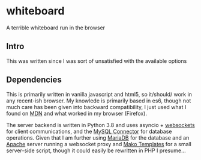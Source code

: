 # whiteboard
A terrible whiteboard run in the browser

## Intro
This was written since I was sort of unsatisfied with the available options

## Dependencies
This is primarily written in vanilla javascript and html5, so it/should/ work in any recent-ish browser. My knowlede is primarily based in es6, though not much care has been given into backward compatibility, I just used what I found on [MDN](https://developer.mozilla.org/en-US/docs/Web/Reference) and what worked in my browser (Firefox).

The server backend is written in Python 3.8 and uses asyncio + [websockets](https://pypi.org/project/websockets/) for client communications, and the [MySQL Connector](https://github.com/mysql/mysql-connector-python) for database operations. Given that I am further using [MariaDB](https://mariadb.com/) for the database and an [Apache](https://httpd.apache.org/) server running a websocket proxy and [Mako Templates](https://www.makotemplates.org/) for a small server-side script, though it could easily be rewritten in PHP I presume...
